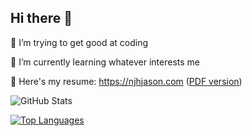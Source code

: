 ## Hi there 👋

🤔 I’m trying to get good at coding

🌱 I’m currently learning whatever interests me

📝 Here's my resume: https://njhjason.com ([PDF version](https://njhjason.com/documents/resume_ngo_jun_hao_jason_no_phone.pdf))

![GitHub Stats](https://github-readme-stats.vercel.app/api?username=NgoJunHaoJason&count_private=true&show_icons=true&include_all_commits=true)

[![Top Languages](https://github-readme-stats.vercel.app/api/top-langs/?username=NgoJunHaoJason&langs_count=10&layout=compact&hide=html,css,shell,makefile,shaderlab,rich%20text%20format)](https://github.com/NgoJunHaoJason/github-readme-stats)

<!--
**NgoJunHaoJason/NgoJunHaoJason** is a ✨ _special_ ✨ repository because its `README.md` (this file) appears on your GitHub profile.

Here are some ideas to get you started:

- 🔭 I’m currently working on ...
- 🌱 I’m currently learning ...
- 👯 I’m looking to collaborate on ...
- 🤔 I’m looking for help with ...
- 💬 Ask me about ...
- 📫 How to reach me: ...
- 😄 Pronouns: ...
- ⚡ Fun fact: ...
-->
